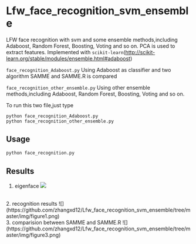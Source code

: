 # Lfw_face_recognition_svm_ensemble
LFW face recognition with svm and some ensemble methods,including Adaboost, Random Forest, Boosting, Voting and so on. PCA is used to extract features. Implemented with `scikit-learn`(http://scikit-learn.org/stable/modules/ensemble.html#adaboost)


`face_recognition_Adaboost.py`   Using Adaboost as classifier and two algorithm SAMME and SAMME.R is compared<br>

`face_recognition_other_ensemble.py` Using other ensemble methods,including Adaboost, Random Forest, Boosting, Voting and so on. 

To run this two file,just type <br> 

`python face_recognition_Adaboost.py` <br>
`python face_recognition_other_ensemble.py` <br>

Usage
--------------
```python
python face_recognition.py 
``` 
Results
---------------
1. eigenface
![](https://github.com/zhangxd12/Lfw_face_recognition_svm_ensemble/tree/master/img/figure2.png)
<br>
2. recognition results
![](https://github.com/zhangxd12/Lfw_face_recognition_svm_ensemble/tree/master/img/figure1.png)
<br>
3. comparision between SAMME and SAMME.R
![](https://github.com/zhangxd12/Lfw_face_recognition_svm_ensemble/tree/master/img/figure3.png)
<br>
